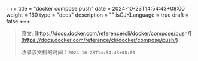 +++
title = "docker compose push"
date = 2024-10-23T14:54:43+08:00
weight = 160
type = "docs"
description = ""
isCJKLanguage = true
draft = false
+++

> 原文: [https://docs.docker.com/reference/cli/docker/compose/push/](https://docs.docker.com/reference/cli/docker/compose/push/)
>
> 收录该文档的时间：`2024-10-23T14:54:43+08:00`
